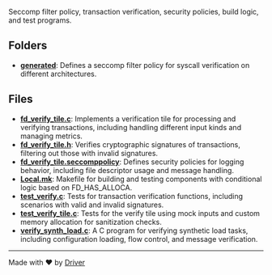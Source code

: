 <!--------------------------------------------------------------------------------->
<!-- IMPORTANT: This file is auto-generated by Driver (https://driver.ai). -------->
<!-- Manual edits may be overwritten on future commits. --------------------------->
<!--------------------------------------------------------------------------------->

Seccomp filter policy, transaction verification, security policies, build logic, and test programs.

## Folders
- **[generated](generated/README.md)**: Defines a seccomp filter policy for syscall verification on different architectures.

## Files
- **[fd_verify_tile.c](fd_verify_tile.c.md)**: Implements a verification tile for processing and verifying transactions, including handling different input kinds and managing metrics.
- **[fd_verify_tile.h](fd_verify_tile.h.md)**: Verifies cryptographic signatures of transactions, filtering out those with invalid signatures.
- **[fd_verify_tile.seccomppolicy](fd_verify_tile.seccomppolicy.md)**: Defines security policies for logging behavior, including file descriptor usage and message handling.
- **[Local.mk](Local.mk.md)**: Makefile for building and testing components with conditional logic based on FD_HAS_ALLOCA.
- **[test_verify.c](test_verify.c.md)**: Tests for transaction verification functions, including scenarios with valid and invalid signatures.
- **[test_verify_tile.c](test_verify_tile.c.md)**: Tests for the verify tile using mock inputs and custom memory allocation for sanitization checks.
- **[verify_synth_load.c](verify_synth_load.c.md)**: A C program for verifying synthetic load tasks, including configuration loading, flow control, and message verification.

---
Made with ❤️ by [Driver](https://www.driver.ai/)